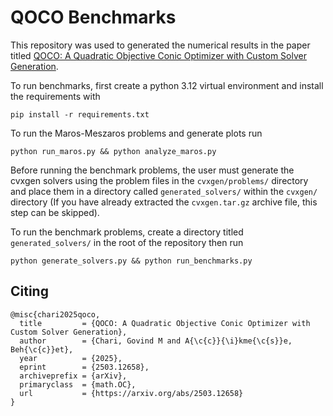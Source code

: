 # QOCO Benchmarks

This repository was used to generated the numerical results in the paper titled [QOCO: A Quadratic Objective Conic Optimizer with Custom Solver Generation](https://arxiv.org/abs/2503.12658).

To run benchmarks, first create a python 3.12 virtual environment and install the requirements with

```
pip install -r requirements.txt
```


To run the Maros-Meszaros problems and generate plots run

```
python run_maros.py && python analyze_maros.py
```

Before running the benchmark problems, the user must generate the cvxgen solvers using the problem files in the `cvxgen/problems/` directory and place them in a directory called `generated_solvers/` within the `cvxgen/` directory (If you have already extracted the `cvxgen.tar.gz` archive file, this step can be skipped).

To run the benchmark problems, create a directory titled `generated_solvers/` in the root of the repository then run

```
python generate_solvers.py && python run_benchmarks.py
```

## Citing
```
@misc{chari2025qoco,
  title         = {QOCO: A Quadratic Objective Conic Optimizer with Custom Solver Generation},
  author        = {Chari, Govind M and A{\c{c}}{\i}kme{\c{s}}e, Beh{\c{c}}et},
  year          = {2025},
  eprint        = {2503.12658},
  archiveprefix = {arXiv},
  primaryclass  = {math.OC},
  url           = {https://arxiv.org/abs/2503.12658}
}
```

